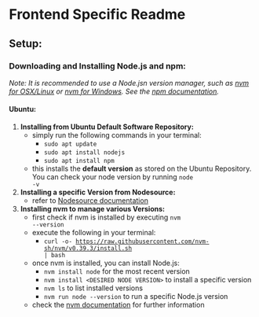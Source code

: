 # Frontend Specific Readme

## Setup:

### Downloading and Installing Node.js and npm:

_Note: It is recommended to use a Node.jsn version manager, such as [nvm for OSX/Linux](https://github.com/nvm-sh/nvm) or [nvm for Windows](https://github.com/coreybutler/nvm-windows). See the [npm documentation](https://docs.npmjs.com/downloading-and-installing-node-js-and-npm)._

#### __Ubuntu__:

1. __Installing from Ubuntu Default Software Repository:__
    * simply run the following commands in your terminal:
        * <code>sudo apt update</code>
        * <code>sudo apt install nodejs</code> 
        * <code>sudo apt install npm</code> 
    * this installs the __default version__ as stored on the Ubuntu Repository. You can check your node version by running <code>node -v</code>
2. __Installing a specific Version from Nodesource:__
    * refer to [Nodesource documentation](https://github.com/nodesource/distributions#installation-instructions)
3. __Installing nvm to manage various Versions:__
    * first check if nvm is installed by executing <code>nvm --version</code>
    * execute the following in your terminal:
        * <code>curl -o- https://raw.githubusercontent.com/nvm-sh/nvm/v0.39.3/install.sh | bash</code>
    * once nvm is installed, you can install Node.js:
        * <code>nvm install node</code> for the most recent version
        * <code>nvm install \<DESIRED NODE VERSION></code> to install a specific version
        * <code>nvm ls</code> to list installed versions
        * <code>nvm run node --version</code> to run a specific Node.js version
    * check the [nvm documentation](https://github.com/nvm-sh/nvm#installing-and-updating) for further information